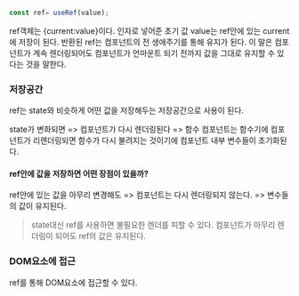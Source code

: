 ```js
const ref= useRef(value);
```
ref객체는 {current:value}이다.
인자로 넣어준 초기 값 value는 ref안에 있는 current에 저장이 된다.
반환된 ref는 컴포넌트의 전 생애주기를 통해 유지가 된다.
이 말은 컴포넌트가 계속 렌더링되어도 컴포넌트가 언마운트 되기 전까지 값을 그대로 유지할 수 있다는 것을 말한다.

### 저장공간
ref는 state와 비슷하게 어떤 값을 저장해두는 저장공간으로 사용이 된다.

state가 변화되면 => 컴포넌트가 다시 렌더링된다 => 함수 컴포넌트는 함수기에 컴포넌트가 리렌더링되면 함수가 다시 불려지는 것이기에
컴포넌트 내부 변수들이 초기화된다.

#### ref안에 값을 저장하면 어떤 장점이 있을까?

ref안에 있는 값을 아무리 변경해도 => 컴포넌트는 다시 렌더링되지 않는다. => 변수들의 값이 유지된다.

> state대신 ref를 사용하면 불필요한 렌더를 피할 수 있다.
> 컴포넌트가 아무리 렌더링이 되어도 ref의 값은 유지된다.

### DOM요소에 접근

ref를 통해 DOM요소에 접근할 수 있다.

